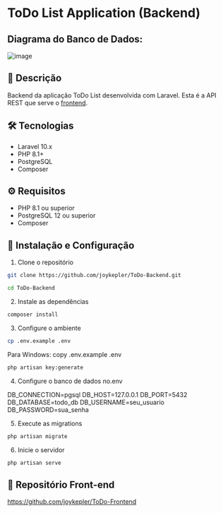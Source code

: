# ToDo List Application (Backend)

## Diagrama do Banco de Dados:
![image](https://github.com/user-attachments/assets/31e6be8b-7065-40de-8b21-2322f4f15518)


## 📝 Descrição
Backend da aplicação ToDo List desenvolvida com Laravel. Esta é a API REST que serve o [frontend](https://github.com/joykepler/ToDo-Frontend).

## 🛠️ Tecnologias
- Laravel 10.x
- PHP 8.1+
- PostgreSQL
- Composer

## ⚙️ Requisitos
- PHP 8.1 ou superior
- PostgreSQL 12 ou superior
- Composer

## 🚀 Instalação e Configuração

1. Clone o repositório
```bash
git clone https://github.com/joykepler/ToDo-Backend.git
```

```bash
cd ToDo-Backend
```

2. Instale as dependências
```bash
composer install
```

3. Configure o ambiente

```bash
cp .env.example .env
```

Para Windows:
copy .env.example .env

```bash
php artisan key:generate
```

4. Configure o banco de dados no.env

DB_CONNECTION=pgsql
DB_HOST=127.0.0.1
DB_PORT=5432
DB_DATABASE=todo_db
DB_USERNAME=seu_usuario
DB_PASSWORD=sua_senha

5. Execute as migrations
```bash
php artisan migrate
```

6. Inicie o servidor
```bash
php artisan serve
```

 ## 🔗 Repositório Front-end
 https://github.com/joykepler/ToDo-Frontend
